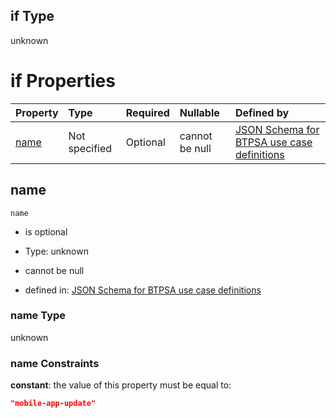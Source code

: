 ## if Type

unknown

# if Properties

| Property      | Type          | Required | Nullable       | Defined by                                                                                                                                                                                                        |
| :------------ | :------------ | :------- | :------------- | :---------------------------------------------------------------------------------------------------------------------------------------------------------------------------------------------------------------- |
| [name](#name) | Not specified | Optional | cannot be null | [JSON Schema for BTPSA use case definitions](btpsa-usecase-properties-services-items-allof-1-then-allof-65-if-properties-name.md "undefined#/properties/services/items/allOf/1/then/allOf/65/if/properties/name") |

## name



`name`

*   is optional

*   Type: unknown

*   cannot be null

*   defined in: [JSON Schema for BTPSA use case definitions](btpsa-usecase-properties-services-items-allof-1-then-allof-65-if-properties-name.md "undefined#/properties/services/items/allOf/1/then/allOf/65/if/properties/name")

### name Type

unknown

### name Constraints

**constant**: the value of this property must be equal to:

```json
"mobile-app-update"
```
